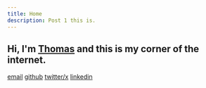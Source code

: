 ```yaml
---
title: Home
description: Post 1 this is.
---
```


## Hi, I'm [Thomas](/about) and this is my corner of the internet.

<div class="socials">
<a target="_blank" rel="noreferrer noopener" href="mailto:hello@tseeley.com">email</a>
<a target="_blank" rel="noreferrer noopener" href="https://github.com/iamseeley">github</a>
<a target="_blank" rel="noreferrer noopener" href="https://twitter.com/iamseeley">twitter/x</a>
<a target="_blank" rel="noreferrer noopener" href="">linkedin</a>
</div>



<!-- <svg xmlns="http://www.w3.org/2000/svg" width="16" height="16" viewBox="0 0 24 24" fill="none" stroke="#eef1f1" stroke-width="1.5" stroke-linecap="round" stroke-linejoin="round" class="icon"><path d="M16 8a6 6 0 0 1 6 6v7h-4v-7a2 2 0 0 0-2-2 2 2 0 0 0-2 2v7h-4v-7a6 6 0 0 1 6-6z"/><rect width="4" height="12" x="2" y="9"/><circle cx="4" cy="4" r="2"/></svg> -->

<!-- <svg xmlns="http://www.w3.org/2000/svg" width="16" height="16" viewBox="0 0 24 24" fill="none" stroke="#eef1f1" stroke-width="1.5" stroke-linecap="round" stroke-linejoin="round" class="icon"><path d="M22 4s-.7 2.1-2 3.4c1.6 10-9.4 17.3-18 11.6 2.2.1 4.4-.6 6-2C3 15.5.5 9.6 3 5c2.2 2.6 5.6 4.1 9 4-.9-4.2 4-6.6 7-3.8 1.1 0 3-1.2 3-1.2z"/></svg> -->

<!-- <svg xmlns="http://www.w3.org/2000/svg" width="16" height="16" viewBox="0 0 24 24" fill="none" stroke="#eef1f1" stroke-width="1.5" stroke-linecap="round" stroke-linejoin="round" class="icon"><path d="M15 22v-4a4.8 4.8 0 0 0-1-3.5c3 0 6-2 6-5.5.08-1.25-.27-2.48-1-3.5.28-1.15.28-2.35 0-3.5 0 0-1 0-3 1.5-2.64-.5-5.36-.5-8 0C6 2 5 2 5 2c-.3 1.15-.3 2.35 0 3.5A5.403 5.403 0 0 0 4 9c0 3.5 3 5.5 6 5.5-.39.49-.68 1.05-.85 1.65-.17.6-.22 1.23-.15 1.85v4"/><path d="M9 18c-4.51 2-5-2-7-2"/></svg> -->

<!-- <svg xmlns="http://www.w3.org/2000/svg" width="16" height="16" viewBox="0 0 24 24" fill="none" stroke="#eef1f1" stroke-width="1.5" stroke-linecap="round" stroke-linejoin="round" class="icon"><circle cx="12" cy="12" r="4"/><path d="M16 8v5a3 3 0 0 0 6 0v-1a10 10 0 1 0-4 8"/></svg> -->
